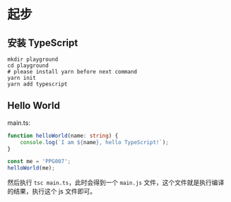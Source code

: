 # 起步

## 安装 TypeScript

```shell
mkdir playground
cd playground
# please install yarn before next command
yarn init
yarn add typescript
```

## Hello World

main.ts:

```ts
function helloWorld(name: string) {
    console.log(`I am ${name}, hello TypeScript!`);
}

const me = 'PPG007';
helloWorld(me);
```

然后执行 `tsc main.ts`，此时会得到一个 `main.js` 文件，这个文件就是执行编译的结果，执行这个 js 文件即可。
